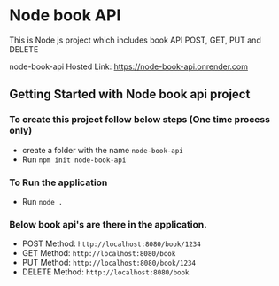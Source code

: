 # Node book API

This is Node js project which includes book API POST, GET, PUT and DELETE

node-book-api Hosted Link: https://node-book-api.onrender.com

## Getting Started with Node book api project

### To create this project follow below steps (One time process only)

- create a folder with the name `node-book-api`
- Run `npm init node-book-api`

### To Run the application

- Run `node .`

### Below book api's are there in the application.

- POST Method: `http://localhost:8080/book/1234`
- GET Method: `http://localhost:8080/book`
- PUT Method: `http://localhost:8080/book/1234`
- DELETE Method: `http://localhost:8080/book`
